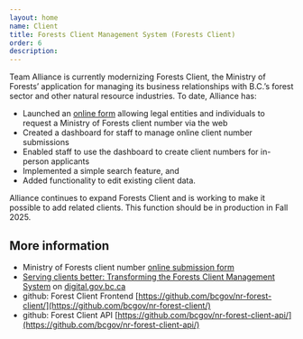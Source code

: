 ```yaml
---
layout: home
name: Client
title: Forests Client Management System (Forests Client) 
order: 6
description:
---
```

Team Alliance is currently modernizing Forests Client, the Ministry of Forests’ application for managing its business relationships with B.C.’s forest sector and other natural resource industries.
To date, Alliance has:

-	Launched an [online form](https://www2.gov.bc.ca/gov/content?id=E290320237694A9584C0CABC5DE3B9F2) allowing legal entities and individuals to request a Ministry of Forests client number via the web
- Created a dashboard for staff to manage online client number submissions
-	Enabled staff to use the dashboard to create client numbers for in-person applicants
-	Implemented a simple search feature, and
-	Added functionality to edit existing client data.

Alliance continues to expand Forests Client and is working to make it possible to add related clients. This function should be in production in Fall 2025.

## More information
+ Ministry of Forests client number [online submission form](https://www2.gov.bc.ca/gov/content?id=E290320237694A9584C0CABC5DE3B9F2)
+ [Serving clients better: Transforming the Forests Client Management System](https://digital.gov.bc.ca/2024/11/19/forests-client-management/) on [digital.gov.bc.ca](https://digital.gov.bc.ca/)
+ github: Forest Client Frontend [https://github.com/bcgov/nr-forest-client/](https://github.com/bcgov/nr-forest-client/)
+ github: Forest Client API [https://github.com/bcgov/nr-forest-client-api/](https://github.com/bcgov/nr-forest-client-api/)
